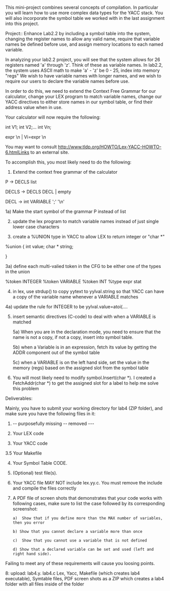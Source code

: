 This mini-project combines several concepts of compilation.  In particular you will learn how to use more complex data types for the YACC stack.  You will also incorporate the symbol table we worked with in the last assignment into this project.

Project::  Enhance Lab2.2 by including a symbol table into the system, changing the register names to allow any valid name, require that variable names be defined before use, and assign memory locations to each named variable.

 

In analyzing your lab2.2 project, you will see that the system allows for 26 registers named 'a' through 'z'.  Think of these as variable names.  In lab2.2, the system uses ASCII math to make 'a' - 'z' be 0 - 25, index into memory "regs"  We wish to have variable names with longer names, and we wish to require our users to declare the variable names before use.

In order to do this, we need to extend the Context Free Grammar for our calculator, change your LEX program to match variable names, change our YACC directives to either store names in our symbol table, or find their address value when in use.

 

Your calculator will now require the following:

int V1;
int V2;...
int Vn;

expr \n | Vi=expr \n

 

You may want to consult http://www.tldp.org/HOWTO/Lex-YACC-HOWTO-6.htmlLinks to an external site.

To accomplish this, you most likely need to do the following:

 

 

1) Extend the context free grammar of the calculator

P -> DECLS list

DECLS -> DECLS DECL | empty

DECL -> int VARIABLE ';' '\n'

 

1a)   Make the start symbol of the grammar P instead of list

2) update the lex program to match variable names instead of just single lower case characters

3) create a %UNION type in YACC to allow LEX to return integer or "char *"


%union {
      int value;
      char * string;

}

 

  3a) define each multi-valied token in the CFG to be either one of the types in the union

%token <value> INTEGER
%token  <string> VARIABLE
%token  INT
%type <value> expr stat

4) in lex, use strdup() to copy yytext to yylval.string so that YACC can have a copy of the variable name whenever a VARIABLE matches

4a)  update the rule for INTEGER to be  yylval.value=atoi(....

5) insert semantic directives (C-code) to deal with when a VARIABLE is matched

   5a)  When you are in the declaration mode, you need to ensure that the name is not a copy, if not a copy, insert into symbol table.

   5b)  when a Variable is in an expression, fetch its value by getting the ADDR component out of the symbol table

   5c)  when a VARIABLE is on the left hand side, set the value in the memory (regs) based on the assigned slot from the symbol table

6)  You will most likely need to modify symbol.Insert(char *).  I created a FetchAddr(char *) to get the assigned slot for a label to help me solve this problem

 

Deliverables: 

Mainly, you have to submit your working directory for lab4 (ZIP folder), and make sure you have the following files in it:

1. -- purposefully missing --  removed ---

2. Your LEX code

3. Your YACC code

3.5 Your Makefile

4. Your Symbol Table CODE. 

5. (Optional) test file(s).

6.  Your YACC file MAY NOT include lex.yy.c.   You must remove the include and compile the files correctly

7. A PDF file of screen shots that demonstrates that your code works with following cases, make sure to list the case followed by its corresponding screenshot:

       a)  Show that if you define more than the MAX number of variables, then you error

       b) Show that you cannot declare a variable more than once

       c)  Show that you cannot use a variable that is not defined

       d) Show that a declared variable can be set and used (left and right hand side).

Failing to meet any of these requirements will cause you loosing points.

8: upload:  lab4.y. lab4.c Lex, Yacc, Makefile (which creates lab4 executable), Symtable files, PDF screen shots  as a ZIP which creates a lab4 folder with all files inside of the folder